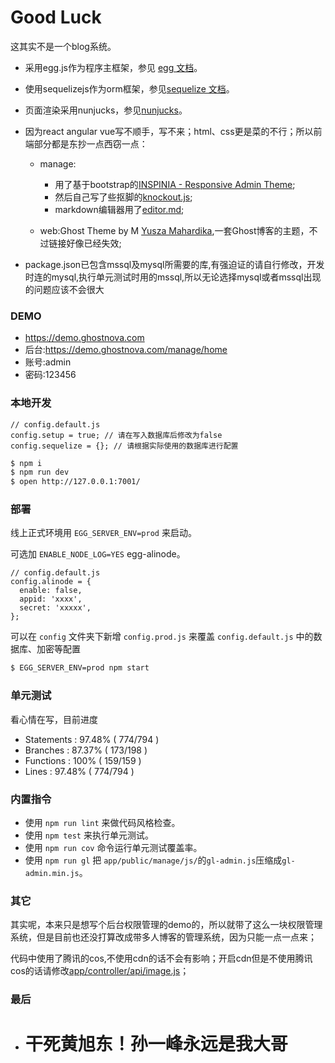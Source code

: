 # Good Luck

这其实不是一个blog系统。
- 采用egg.js作为程序主框架，参见 [egg 文档][egg]。  
- 使用sequelizejs作为orm框架，参见[sequelize 文档][sequelize]。  
- 页面渲染采用nunjucks，参见[nunjucks][nunjucks]。 
- 因为react angular vue写不顺手，写不来；html、css更是菜的不行；所以前端部分都是东抄一点西窃一点：
  - manage:
    - 用了基于bootstrap的[INSPINIA - Responsive Admin Theme][inspinia];
    - 然后自己写了些抠脚的[knockout.js][knockout];
    - markdown编辑器用了[editor.md][editor.md];

  - web:Ghost Theme by M [Yusza Mahardika][Yusza Mahardika],一套Ghost博客的主题，不过链接好像已经失效;

- package.json已包含mssql及mysql所需要的库,有强迫证的请自行修改，开发时连的mysql,执行单元测试时用的mssql,所以无论选择mysql或者mssql出现的问题应该不会很大

### DEMO

- https://demo.ghostnova.com
- 后台:https://demo.ghostnova.com/manage/home
- 账号:admin
- 密码:123456

### 本地开发

```
// config.default.js
config.setup = true; // 请在写入数据库后修改为false
config.sequelize = {}; // 请根据实际使用的数据库进行配置
```

```bash
$ npm i
$ npm run dev
$ open http://127.0.0.1:7001/
```

### 部署

线上正式环境用 `EGG_SERVER_ENV=prod` 来启动。

可选加 `ENABLE_NODE_LOG=YES` egg-alinode。
```
// config.default.js
config.alinode = {
  enable: false,
  appid: 'xxxx',
  secret: 'xxxxx',
};
```

可以在 `config` 文件夹下新增 `config.prod.js` 来覆盖 `config.default.js` 中的数据库、加密等配置

```bash
$ EGG_SERVER_ENV=prod npm start
```

### 单元测试

看心情在写，目前进度
- Statements   : 97.48% ( 774/794 )
- Branches     : 87.37% ( 173/198 )
- Functions    : 100% ( 159/159 )
- Lines        : 97.48% ( 774/794 )

### 内置指令

- 使用 `npm run lint` 来做代码风格检查。
- 使用 `npm test` 来执行单元测试。
- 使用 `npm run cov` 命令运行单元测试覆盖率。
- 使用 `npm run gl` 把 `app/public/manage/js/`的`gl-admin.js`压缩成`gl-admin.min.js`。

### 其它

其实呢，本来只是想写个后台权限管理的demo的，所以就带了这么一块权限管理系统，但是目前也还没打算改成带多人博客的管理系统，因为只能一点一点来；

代码中使用了腾讯的cos,不使用cdn的话不会有影响；开启cdn但是不使用腾讯cos的话请修改[app/controller/api/image.js][image.js]；

 ### 最后
 - # 干死黄旭东！孙一峰永远是我大哥


[egg]: https://eggjs.org
[sequelize]:http://docs.sequelizejs.com
[nunjucks]:http://mozilla.github.io/nunjucks/api.html
[knockout]:http://knockoutjs.com/documentation/introduction.html
[inspinia]:https://wrapbootstrap.com/theme/inspinia-responsive-admin-theme-WB0R5L90S
[goodluck_api]: /api.md
[image.js]:/app/controller/api/image.js
[editor.md]:https://github.com/pandao/editor.md
[Yusza Mahardika]:https://github.com/yusza